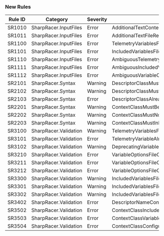 ﻿### New Rules

Rule ID | Category | Severity | Notes
--------|----------|----------|-------
SR1010 | SharpRacer.InputFiles | Error | AdditionalTextContentReadError
SR1011 | SharpRacer.InputFiles | Error | AdditionalTextFileReadException
SR1100 | SharpRacer.InputFiles | Error | TelemetryVariablesFileNotFound
SR1101 | SharpRacer.InputFiles | Error | IncludedVariablesFileNotFound
SR1110 | SharpRacer.InputFiles | Error | AmbiguousTelemetryVariablesFileName
SR1111 | SharpRacer.InputFiles | Error | AmbiguousIncludedVariablesFileName
SR1112 | SharpRacer.InputFiles | Error | AmbiguousVariableOptionsFileName
SR2101 | SharpRacer.Syntax | Warning | DescriptorClassMustBeDeclaredPartial
SR2102 | SharpRacer.Syntax | Warning | DescriptorClassMustBeDeclaredStatic
SR2103 | SharpRacer.Syntax | Error | DescriptorClassAlreadyExistsInAssembly
SR2201 | SharpRacer.Syntax | Warning | ContextClassMustBeDeclaredPartial
SR2202 | SharpRacer.Syntax | Warning | ContextClassMustNotBeDeclaredStatic
SR2203 | SharpRacer.Syntax | Warning | ContextClassMustInheritIDataVariablesContextInterface
SR3100 | SharpRacer.Validation | Warning | TelemetryVariablesFileContainsNoVariables
SR3101 | SharpRacer.Validation | Error | TelemetryVariableAlreadyDefined
SR3102 | SharpRacer.Validation | Warning | DeprecatingVariableNotFound
SR3210 | SharpRacer.Validation | Error | VariableOptionsFileContainsDuplicateKey
SR3211 | SharpRacer.Validation | Error | VariableOptionsFileContainsDuplicateVariableName
SR3212 | SharpRacer.Validation | Error | VariableOptionsFileContainsDuplicateClassName
SR3300 | SharpRacer.Validation | Warning | IncludedVariablesFileContainsNoVariables
SR3301 | SharpRacer.Validation | Warning | IncludedVariablesFileAlreadyIncludesVariable
SR3302 | SharpRacer.Validation | Warning | IncludedVariablesFileContainsEmptyVariableName
SR3402 | SharpRacer.Validation | Error | DescriptorNameConflictsWithExistingVariable
SR3502 | SharpRacer.Validation | Error | ContextClassIncludedVariableNotFound
SR3503 | SharpRacer.Validation | Error | ContextClassVariableNameCreatesPropertyNameConflict
SR3504 | SharpRacer.Validation | Error | ContextClassConfiguredPropertyNameConflict